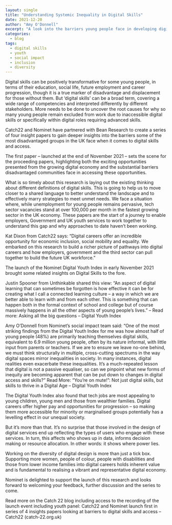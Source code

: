 ```yaml
---
layout: single
title: "Understanding Systemic Inequality in Digital Skills"
date: 2021-12-20
author: "Amy O'Donnell"
excerpt: "A look into the barriers young people face in developing digital skills — and how employers, government, and youth services can work together to close the gap."
categories: 
  - blog
tags: 
  - digital skills
  - youth
  - social impact
  - inclusion
  - diversity
---
```


Digital skills can be positively transformative for some young people, in terms of their education, social life, future employment and career progression, though it is a true marker of disadvantage and displacement for those without them. But ‘digital skills’ can be a broad term, covering a wide range of competencies and interpreted differently by different stakeholders. More needs to be done to uncover the root causes for why so many young people remain excluded from work due to inaccessible digital skills or specifically within digital roles requiring advanced skills.

Catch22 and Nominet have partnered with Bean Research to create a series of four insight papers to gain deeper insights into the barriers some of the most disadvantaged groups in the UK face when it comes to digital skills and access.

The first paper – launched at the end of November 2021 – sets the scene for the proceeding papers, highlighting both the exciting opportunities presented from the growing digital economy and the substantial barriers disadvantaged communities face in accessing these opportunities.

What is so timely about this research is laying out the existing thinking about different definitions of digital skills. This is going to help us to move closer to a shared language to better understand the landscape and to effectively marry strategies to meet unmet needs. We face a situation where, while unemployment for young people remains pervasive, tech sector vacancies stand at over 100,000 per month in the fastest growing sector in the UK economy. These papers are the start of a journey to enable employers, Government and UK youth services to work together to understand this gap and why approaches to date haven’t been working.

Kat Dixon from Catch22 says: “Digital careers offer an incredible opportunity for economic inclusion, social mobility and equality. We embarked on this research to build a richer picture of pathways into digital careers and how employers, government and the third sector can pull together to build the future UK workforce.”

The launch of the Nominet Digital Youth Index in early November 2021 brought some related insights on Digital Skills to the fore.

Justin Spooner from Unthinkable shared this view: “An aspect of digital learning that can sometimes be forgotten is how effective it can be for creating what I call a connected learning culture – a way in which we are better able to learn with and from each other. This is something that can happen both in the formal context of school and college but of course massively happens in all the other aspects of young people’s lives.” – Read more: Asking all the big questions – Digital Youth Index

Amy O’Donnell from Nominet’s social impact team said: “One of the most striking findings from the Digital Youth Index for me was how almost half of young people (48%) are primarily teaching themselves digital skills, equivalent to 6.9 million young people, often by its nature informal, with little input from parents or teachers. If we are to ensure we leave no-one behind, we must think structurally in multiple, cross-cutting spectrums in the way digital spaces mirror inequalities in society. In many instances, digital realities even exacerbate these inequalities. It’s a much-repeated lesson that digital is not a passive equaliser, so can we pinpoint what new forms of inequity are becoming apparent that can be put down to changes in digital access and skills?” Read More: “You’re on mute!”: Not just digital skills, but skills to thrive in a Digital Age – Digital Youth Index

The Digital Youth Index also found that tech jobs are most appealing to young children, young men and those from wealthier families. Digital careers offer higher pay and opportunities for progression – so making them more accessible for minority or marginalised groups potentially has a levelling effect in our unequal society.

But it’s more than that. It’s no surprise that those involved in the design of digital services end up reflecting the types of users who engage with these services. In turn, this affects who shows up in data, informs decision making or resource allocation. In other words: it shows where power lies.

Working on the diversity of digital design is more than just a tick box. Supporting more women, people of colour, people with disabilities and those from lower income families into digital careers holds inherent value and is fundamental to realising a vibrant and representative digital economy.

Nominet is delighted to support the launch of this research and looks forward to welcoming your feedback, further discussion and the series to come.

Read more on the Catch 22 blog including access to the recording of the launch event including youth panel: Catch22 and Nominet launch first in series of 4 insights papers looking at barriers to digital skills and access – Catch22 (catch-22.org.uk)
